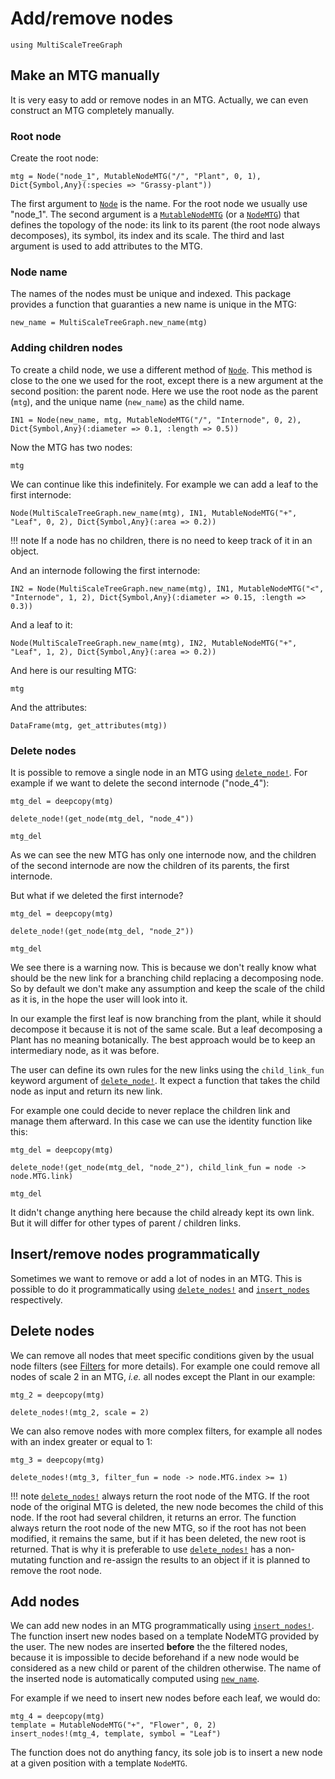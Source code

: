 # Add/remove nodes

```@setup usepkg
using MultiScaleTreeGraph
```

## Make an MTG manually

It is very easy to add or remove nodes in an MTG. Actually, we can even construct an MTG completely manually.

### Root node

Create the root node:

```@example usepkg
mtg = Node("node_1", MutableNodeMTG("/", "Plant", 0, 1), Dict{Symbol,Any}(:species => "Grassy-plant"))
```

The first argument to [`Node`](@ref) is the name. For the root node we usually use "node_1". The second argument is a [`MutableNodeMTG`](@ref) (or a [`NodeMTG`](@ref)) that defines the topology of the node: its link to its parent (the root node always decomposes), its symbol, its index and its scale. The third and last argument is used to add attributes to the MTG.

### Node name

The names of the nodes must be unique and indexed. This package provides a function that guaranties a new name is unique in the MTG:

```@example usepkg
new_name = MultiScaleTreeGraph.new_name(mtg)
```

### Adding children nodes

To create a child node, we use a different method of [`Node`](@ref). This method is close to the one we used for the root, except there is a new argument at the second position: the parent node. Here we use the root node as the parent (`mtg`), and the unique name (`new_name`) as the child name.


```@example usepkg
IN1 = Node(new_name, mtg, MutableNodeMTG("/", "Internode", 0, 2), Dict{Symbol,Any}(:diameter => 0.1, :length => 0.5))
```

Now the MTG has two nodes:

```@example usepkg
mtg
```

We can continue like this indefinitely. For example we can add a leaf to the first internode:

```@example usepkg
Node(MultiScaleTreeGraph.new_name(mtg), IN1, MutableNodeMTG("+", "Leaf", 0, 2), Dict{Symbol,Any}(:area => 0.2))
```

!!! note
    If a node has no children, there is no need to keep track of it in an object.

And an internode following the first internode:

```@example usepkg
IN2 = Node(MultiScaleTreeGraph.new_name(mtg), IN1, MutableNodeMTG("<", "Internode", 1, 2), Dict{Symbol,Any}(:diameter => 0.15, :length => 0.3))
```

And a leaf to it:

```@example usepkg
Node(MultiScaleTreeGraph.new_name(mtg), IN2, MutableNodeMTG("+", "Leaf", 1, 2), Dict{Symbol,Any}(:area => 0.2))
```

And here is our resulting MTG:

```@example usepkg
mtg
```

And the attributes:

```@example usepkg
DataFrame(mtg, get_attributes(mtg))
```

### Delete nodes

It is possible to remove a single node in an MTG using [`delete_node!`](@ref). For example if we want to delete the second internode ("node_4"):

```@example usepkg
mtg_del = deepcopy(mtg)

delete_node!(get_node(mtg_del, "node_4"))

mtg_del
```

As we can see the new MTG has only one internode now, and the children of the second internode are now the children of its parents, the first internode.

But what if we deleted the first internode?

```@example usepkg
mtg_del = deepcopy(mtg)

delete_node!(get_node(mtg_del, "node_2"))

mtg_del
```

We see there is a warning now. This is because we don't really know what should be the new link for a branching child replacing a decomposing node. So by default we don't make any assumption and keep the scale of the child as it is, in the hope the user will look into it.

In our example the first leaf is now branching from the plant, while it should decompose it because it is not of the same scale. But a leaf decomposing a Plant has no meaning botanically. The best approach would be to keep an intermediary node, as it was before.

The user can define its own rules for the new links using the `child_link_fun` keyword argument of [`delete_node!`](@ref). It expect a function that takes the child node as input and return its new link.

For example one could decide to never replace the children link and manage them afterward. In this case we can use the identity function like this:

```@example usepkg
mtg_del = deepcopy(mtg)

delete_node!(get_node(mtg_del, "node_2"), child_link_fun = node -> node.MTG.link)

mtg_del
```

It didn't change anything here because the child already kept its own link. But it will differ for other types of parent / children links.

## Insert/remove nodes programmatically

Sometimes we want to remove or add a lot of nodes in an MTG. This is possible to do it programmatically using [`delete_nodes!`](@ref) and [`insert_nodes`](@ref) respectively.

## Delete nodes

We can remove all nodes that meet specific conditions given by the usual node filters (see [Filters](@ref) for more details). For example one could remove all nodes of scale 2 in an MTG, *i.e.* all nodes except the Plant in our example:

```@example usepkg
mtg_2 = deepcopy(mtg)

delete_nodes!(mtg_2, scale = 2)
```

We can also remove nodes with more complex filters, for example all nodes with an index greater or equal to 1:

```@example usepkg
mtg_3 = deepcopy(mtg)

delete_nodes!(mtg_3, filter_fun = node -> node.MTG.index >= 1)
```

!!! note
    [`delete_nodes!`](@ref) always return the root node of the MTG. If the root node of the original MTG is deleted, the new node becomes the child of this node. If the root had several children, it returns an error. The function always return the root node of the new MTG, so if the root has not been modified, it remains the same, but if it has been deleted, the new root is returned. That is why it is preferable to use [`delete_nodes!`](@ref) has a non-mutating function and re-assign the results to an object if it is planned to remove the root node.

## Add nodes

We can add new nodes in an MTG programmatically using [`insert_nodes!`](@ref). The function insert new nodes based on a template NodeMTG provided by the user. The new nodes are inserted **before** the the filtered nodes, because it is impossible to decide beforehand if a new node would be considered as a new child or parent of the children otherwise. The name of the inserted node is automatically computed using [`new_name`](@ref).

For example if we need to insert new nodes before each leaf, we would do:

```@example usepkg
mtg_4 = deepcopy(mtg)
template = MutableNodeMTG("+", "Flower", 0, 2)
insert_nodes!(mtg_4, template, symbol = "Leaf")
```

The function does not do anything fancy, its sole job is to insert a new node at a given position with a template `NodeMTG`.
